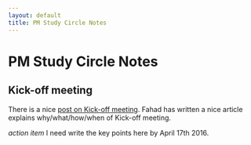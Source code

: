 ```yaml
---
layout: default
title: PM Study Circle Notes
---
```

# PM Study Circle Notes

## Kick-off meeting

There is a nice [post on Kick-off meeting](http://pmstudycircle.com/2016/03/what-is-a-project-kick-off-meeting/).
Fahad has written a nice article explains why/what/how/when of Kick-off meeting.

_action item_ I need write the key points here by April 17th 2016.

